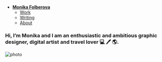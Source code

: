 - [**Monika Folberova**](./) <!-- Use `index.md` as well. `./` is a shortcut back to your home page `index.md` -->
    - [Work](work/index.md)
    - [Writing](writing/index.md)
    - [About](about.md)
 
### Hi, I’m Monika and I am an enthusiastic and ambitious graphic designer, digital artist and travel lover 💻 🖊 🌎.


![photo](https://github.com/monica525/english-for-designers/assets/143282725/8dfe41cd-c03a-41bc-99b3-7e15dd162791)

